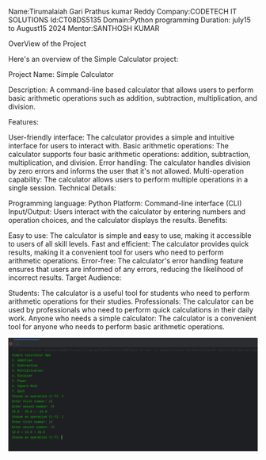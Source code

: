 
Name:Tirumalaiah Gari Prathus kumar Reddy
Company:CODETECH IT SOLUTIONS
Id:CT08DS5135
Domain:Python programming
Duration: july15 to August15 2024
Mentor:SANTHOSH KUMAR

OverView of the Project

Here's an overview of the Simple Calculator project:

Project Name: Simple Calculator

Description: A command-line based calculator that allows users to perform basic arithmetic operations such as addition, subtraction, multiplication, and division.

Features:

User-friendly interface: The calculator provides a simple and intuitive interface for users to interact with.
Basic arithmetic operations: The calculator supports four basic arithmetic operations: addition, subtraction, multiplication, and division.
Error handling: The calculator handles division by zero errors and informs the user that it's not allowed.
Multi-operation capability: The calculator allows users to perform multiple operations in a single session.
Technical Details:

Programming language: Python
Platform: Command-line interface (CLI)
Input/Output: Users interact with the calculator by entering numbers and operation choices, and the calculator displays the results.
Benefits:

Easy to use: The calculator is simple and easy to use, making it accessible to users of all skill levels.
Fast and efficient: The calculator provides quick results, making it a convenient tool for users who need to perform arithmetic operations.
Error-free: The calculator's error handling feature ensures that users are informed of any errors, reducing the likelihood of incorrect results.
Target Audience:

Students: The calculator is a useful tool for students who need to perform arithmetic operations for their studies.
Professionals: The calculator can be used by professionals who need to perform quick calculations in their daily work.
Anyone who needs a simple calculator: The calculator is a convenient tool for anyone who needs to perform basic arithmetic operations.


![image alt](https://github.com/prathyush2005552/CODETECH-TASK1/blob/main/Screenshot%202024-07-27%20221149.png?raw=true)


